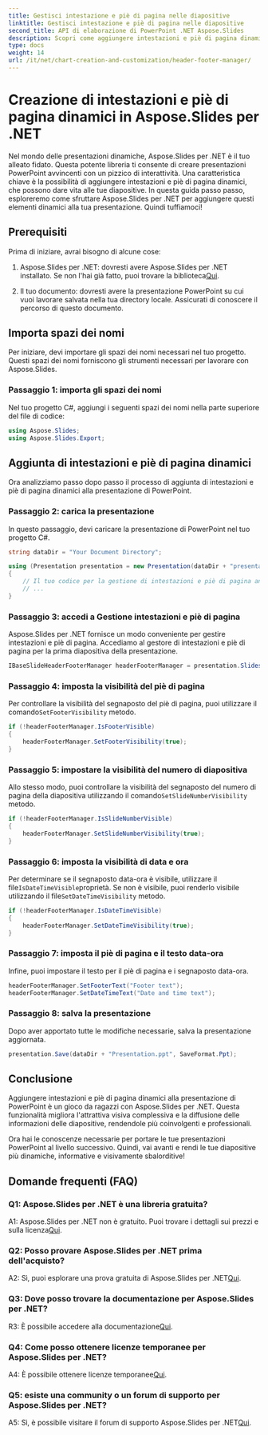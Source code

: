 ```yaml
---
title: Gestisci intestazione e piè di pagina nelle diapositive
linktitle: Gestisci intestazione e piè di pagina nelle diapositive
second_title: API di elaborazione di PowerPoint .NET Aspose.Slides
description: Scopri come aggiungere intestazioni e piè di pagina dinamici nelle presentazioni di PowerPoint utilizzando Aspose.Slides per .NET.
type: docs
weight: 14
url: /it/net/chart-creation-and-customization/header-footer-manager/
---
```


# Creazione di intestazioni e piè di pagina dinamici in Aspose.Slides per .NET

Nel mondo delle presentazioni dinamiche, Aspose.Slides per .NET è il tuo alleato fidato. Questa potente libreria ti consente di creare presentazioni PowerPoint avvincenti con un pizzico di interattività. Una caratteristica chiave è la possibilità di aggiungere intestazioni e piè di pagina dinamici, che possono dare vita alle tue diapositive. In questa guida passo passo, esploreremo come sfruttare Aspose.Slides per .NET per aggiungere questi elementi dinamici alla tua presentazione. Quindi tuffiamoci!

## Prerequisiti

Prima di iniziare, avrai bisogno di alcune cose:

1.  Aspose.Slides per .NET: dovresti avere Aspose.Slides per .NET installato. Se non l'hai già fatto, puoi trovare la biblioteca[Qui](https://releases.aspose.com/slides/net/).

2. Il tuo documento: dovresti avere la presentazione PowerPoint su cui vuoi lavorare salvata nella tua directory locale. Assicurati di conoscere il percorso di questo documento.

## Importa spazi dei nomi

Per iniziare, devi importare gli spazi dei nomi necessari nel tuo progetto. Questi spazi dei nomi forniscono gli strumenti necessari per lavorare con Aspose.Slides.

### Passaggio 1: importa gli spazi dei nomi

Nel tuo progetto C#, aggiungi i seguenti spazi dei nomi nella parte superiore del file di codice:

```csharp
using Aspose.Slides;
using Aspose.Slides.Export;
```

## Aggiunta di intestazioni e piè di pagina dinamici

Ora analizziamo passo dopo passo il processo di aggiunta di intestazioni e piè di pagina dinamici alla presentazione di PowerPoint.

### Passaggio 2: carica la presentazione

In questo passaggio, devi caricare la presentazione di PowerPoint nel tuo progetto C#.

```csharp
string dataDir = "Your Document Directory";

using (Presentation presentation = new Presentation(dataDir + "presentation.ppt"))
{
    // Il tuo codice per la gestione di intestazioni e piè di pagina andrà qui.
    // ...
}
```

### Passaggio 3: accedi a Gestione intestazioni e piè di pagina

Aspose.Slides per .NET fornisce un modo conveniente per gestire intestazioni e piè di pagina. Accediamo al gestore di intestazioni e piè di pagina per la prima diapositiva della presentazione.

```csharp
IBaseSlideHeaderFooterManager headerFooterManager = presentation.Slides[0].HeaderFooterManager;
```

### Passaggio 4: imposta la visibilità del piè di pagina

 Per controllare la visibilità del segnaposto del piè di pagina, puoi utilizzare il comando`SetFooterVisibility` metodo.

```csharp
if (!headerFooterManager.IsFooterVisible)
{
    headerFooterManager.SetFooterVisibility(true);
}
```

### Passaggio 5: impostare la visibilità del numero di diapositiva

 Allo stesso modo, puoi controllare la visibilità del segnaposto del numero di pagina della diapositiva utilizzando il comando`SetSlideNumberVisibility` metodo.

```csharp
if (!headerFooterManager.IsSlideNumberVisible)
{
    headerFooterManager.SetSlideNumberVisibility(true);
}
```

### Passaggio 6: imposta la visibilità di data e ora

 Per determinare se il segnaposto data-ora è visibile, utilizzare il file`IsDateTimeVisible`proprietà. Se non è visibile, puoi renderlo visibile utilizzando il file`SetDateTimeVisibility` metodo.

```csharp
if (!headerFooterManager.IsDateTimeVisible)
{
    headerFooterManager.SetDateTimeVisibility(true);
}
```

### Passaggio 7: imposta il piè di pagina e il testo data-ora

Infine, puoi impostare il testo per il piè di pagina e i segnaposto data-ora.

```csharp
headerFooterManager.SetFooterText("Footer text");
headerFooterManager.SetDateTimeText("Date and time text");
```

### Passaggio 8: salva la presentazione

Dopo aver apportato tutte le modifiche necessarie, salva la presentazione aggiornata.

```csharp
presentation.Save(dataDir + "Presentation.ppt", SaveFormat.Ppt);
```

## Conclusione

Aggiungere intestazioni e piè di pagina dinamici alla presentazione di PowerPoint è un gioco da ragazzi con Aspose.Slides per .NET. Questa funzionalità migliora l'attrattiva visiva complessiva e la diffusione delle informazioni delle diapositive, rendendole più coinvolgenti e professionali.

Ora hai le conoscenze necessarie per portare le tue presentazioni PowerPoint al livello successivo. Quindi, vai avanti e rendi le tue diapositive più dinamiche, informative e visivamente sbalorditive!

## Domande frequenti (FAQ)

### Q1: Aspose.Slides per .NET è una libreria gratuita?
 A1: Aspose.Slides per .NET non è gratuito. Puoi trovare i dettagli sui prezzi e sulla licenza[Qui](https://purchase.aspose.com/buy).

### Q2: Posso provare Aspose.Slides per .NET prima dell'acquisto?
A2: Sì, puoi esplorare una prova gratuita di Aspose.Slides per .NET[Qui](https://releases.aspose.com/).

### Q3: Dove posso trovare la documentazione per Aspose.Slides per .NET?
 R3: È possibile accedere alla documentazione[Qui](https://reference.aspose.com/slides/net/).

### Q4: Come posso ottenere licenze temporanee per Aspose.Slides per .NET?
 A4: È possibile ottenere licenze temporanee[Qui](https://purchase.aspose.com/temporary-license/).

### Q5: esiste una community o un forum di supporto per Aspose.Slides per .NET?
 A5: Sì, è possibile visitare il forum di supporto Aspose.Slides per .NET[Qui](https://forum.aspose.com/).